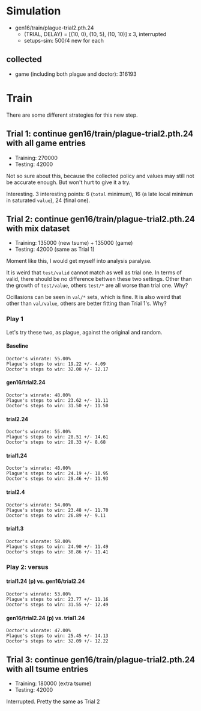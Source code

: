 
# Simulation

* gen16/train/plague-trial2.pth.24
  * (TRIAL, DELAY) = [(10, 0), (10, 5), (10, 10)] x 3, interrupted
  * setups-sim: 500/4 new for each

## collected

* game (including both plague and doctor): 316193

# Train

There are some different strategies for this new step.

## Trial 1: continue gen16/train/plague-trial2.pth.24 with all game entries

* Training: 270000
* Testing: 42000

Not so sure about this, because the collected policy and values may still not be accurate enough.
But won't hurt to give it a try.

Interesting. 3 interesting points: 6 (`total` minimum), 16 (a late local minimun in saturated `value`), 24 (final one).

## Trial 2: continue gen16/train/plague-trial2.pth.24 with mix dataset

* Training: 135000 (new tsume) + 135000 (game)
* Testing: 42000 (same as Trial 1)

Moment like this, I would get myself into analysis paralyse.

It is weird that `test/valid` cannot match as well as trial one. In terms of valid, there should be no difference bettwen these two settings. Other than the growth of `test/value`, others `test/*` are all worse than trial one. Why?

Ocillasions can be seen in `val/*` sets, which is fine. It is also weird that other than `val/value`, others are better fitting than Trial 1's. Why?

### Play 1

Let's try these two, as plague, against the original and random.
#### Baseline
```
Doctor's winrate: 55.00%
Plague's steps to win: 19.22 +/- 4.09
Doctor's steps to win: 32.00 +/- 12.17
```

#### gen16/trial2.24
```
Doctor's winrate: 48.00%
Plague's steps to win: 23.62 +/- 11.11
Doctor's steps to win: 31.50 +/- 11.50
```

#### trial2.24
```
Doctor's winrate: 55.00%
Plague's steps to win: 28.51 +/- 14.61
Doctor's steps to win: 28.33 +/- 8.68
```

#### trial1.24
```
Doctor's winrate: 48.00%
Plague's steps to win: 24.19 +/- 10.95
Doctor's steps to win: 29.46 +/- 11.93
```

#### trial2.4
```
Doctor's winrate: 54.00%
Plague's steps to win: 23.48 +/- 11.70
Doctor's steps to win: 26.89 +/- 9.11
```

#### trial1.3
```
Doctor's winrate: 58.00%
Plague's steps to win: 24.90 +/- 11.49
Doctor's steps to win: 30.86 +/- 11.41
```

### Play 2: versus

#### trial1.24 (p) vs. gen16/trial2.24
```
Doctor's winrate: 53.00%
Plague's steps to win: 23.77 +/- 11.16
Doctor's steps to win: 31.55 +/- 12.49
```

#### gen16/trial2.24 (p) vs. trial1.24
```
Doctor's winrate: 47.00%
Plague's steps to win: 25.45 +/- 14.13
Doctor's steps to win: 32.09 +/- 12.22
```

## Trial 3: continue gen16/train/plague-trial2.pth.24 with all tsume entries

* Training: 180000 (extra tsume)
* Testing: 42000

Interrupted. Pretty the same as Trial 2
